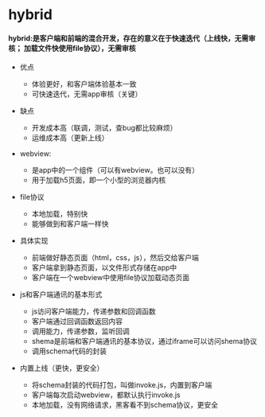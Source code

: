 # hybrid

#### hybrid:是客户端和前端的混合开发，存在的意义在于快速迭代（上线快，无需审核； 加载文件快使用file协议），无需审核
- 优点
  - 体验更好，和客户端体验基本一致
  - 可快速迭代，无需app审核（关键）
- 缺点
  - 开发成本高（联调，测试，查bug都比较麻烦）
  - 运维成本高（更新上线）
  
- webview:
  - 是app中的一个组件（可以有webview。也可以没有）
  - 用于加载h5页面，即一个小型的浏览器内核
- file协议
  - 本地加载，特别快
  - 能够做到和客户端一样快
- 具体实现
  - 前端做好静态页面（html，css，js），然后交给客户端
  - 客户端拿到静态页面，以文件形式存储在app中
  - 客户端在一个webview中使用file协议加载动态页面
- js和客户端通讯的基本形式
  - js访问客户端能力，传递参数和回调函数
  - 客户端通过回调函数返回内容
  - 调用能力，传递参数，监听回调
  - shema是前端和客户端通讯的基本协议，通过iframe可以访问shema协议
  - 调用schema代码的封装
- 内置上线（更快，更安全）
  - 将schema封装的代码打包，叫做invoke.js，内置到客户端
  - 客户端每次启动webview，都默认执行invoke.js
  - 本地加载，没有网络请求，黑客看不到schema协议，更安全
  
